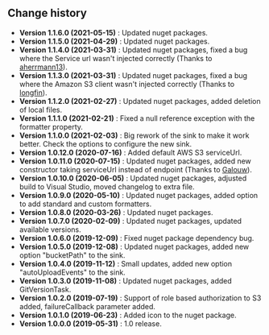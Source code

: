 Change history
--------------

* **Version 1.1.6.0 (2021-05-15)** : Updated nuget packages.
* **Version 1.1.5.0 (2021-04-29)** : Updated nuget packages.
* **Version 1.1.4.0 (2021-03-31)** : Updated nuget packages, fixed a bug where the Service url wasn't injected correctly (Thanks to [aherrmann13](https://github.com/aherrmann13)).
* **Version 1.1.3.0 (2021-03-31)** : Updated nuget packages, fixed a bug where the Amazon S3 client wasn't injected correctly (Thanks to [longfin](https://github.com/longfin)).
* **Version 1.1.2.0 (2021-02-27)** : Updated nuget packages, added deletion of local files.
* **Version 1.1.1.0 (2021-02-21)** : Fixed a null reference exception with the formatter property.
* **Version 1.1.0.0 (2021-02-03)** : Big rework of the sink to make it work better. Check the options to configure the new sink.
* **Version 1.0.12.0 (2020-07-16)** : Added default AWS S3 serviceUrl.
* **Version 1.0.11.0 (2020-07-15)** : Updated nuget packages, added new constructor taking serviceUrl instead of endpoint (Thanks to [Galouw](https://github.com/Galouw)).
* **Version 1.0.10.0 (2020-06-05)** : Updated nuget packages, adjusted build to Visual Studio, moved changelog to extra file.
* **Version 1.0.9.0 (2020-05-10)** : Updated nuget packages, added option to add standard and custom formatters.
* **Version 1.0.8.0 (2020-03-26)** : Updated nuget packages.
* **Version 1.0.7.0 (2020-02-09)** : Updated nuget packages, updated available versions.
* **Version 1.0.6.0 (2019-12-09)** : Fixed nuget package dependency bug.
* **Version 1.0.5.0 (2019-12-08)** : Updated nuget packages, added new option "bucketPath" to the sink.
* **Version 1.0.4.0 (2019-11-12)** : Small updates, added new option "autoUploadEvents" to the sink.
* **Version 1.0.3.0 (2019-11-08)** : Updated nuget packages, added GitVersionTask.
* **Version 1.0.2.0 (2019-07-19)** : Support of role based authorization to S3 added, failureCallback parameter added.
* **Version 1.0.1.0 (2019-06-23)** : Added icon to the nuget package.
* **Version 1.0.0.0 (2019-05-31)** : 1.0 release.
